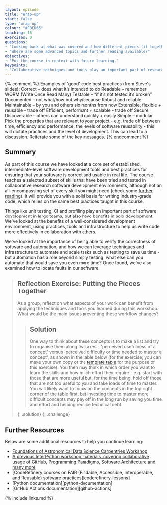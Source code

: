 ```yaml
---
layout: episode
title: "Wrap-up"
start: false
type: "wrap-up"
colour: "#FBED65"
teaching: 15
exercises: 0
questions:
- "Looking back at what was covered and how different pieces fit together"
- "Where are some advanced topics and further reading available?"
objectives:
- "Put the course in context with future learning."
keypoints:
- "Collaborative techniques and tools play an important part of research software development in teams."
---
```

{% comment %}
Examples of 'good' code best practices (from Steve's slides):
Correct – does what it’s intended to do
Readable – remember WORM (Write Once Read Many)
Testable – “if it’s not tested it’s broken”
Documented – not what/how but why/because
Robust and reliable
Maintainable – by you and others six months from now
Extensible, flexible + reusable - trade off
Efficient, performant + scalable - trade off
Secure
Discoverable – others can understand quickly + easily
Simple – modular
Pick the properties that are relevant to your project -
e.g. trade off between time, efficiency and performance,
the levels of software reusability - this will dictate practices and the level of development.
This can lead to a discussion.
Reiterate some of the key messages.
{% endcomment %}

## Summary
As part of this course we have looked at a core set of
established, intermediate-level software development tools and best practices
for ensuring that your software is correct and usable in real life.
The course teaches a selected subset of skills that have been tried and tested
in collaborative research software development environments,
although not an all-encompassing set of every skill you might need
(check some [further reading](./#further-resources)).
It will provide you with a solid basis for writing industry-grade code,
which relies on the same best practices taught in this course.

Things like unit testing, CI and profiling play an important part
  of software development in large teams,
  but also have benefits in solo development.
  We've looked at the benefits of a well-considered development environment,
  using practices, tools and infrastructure
  to help us write code more effectively in collaboration with others.

We've looked at the importance of being able to
  verify the correctness of software and automation,
  and how we can leverage techniques and infrastructure
  to automate and scale tasks such as testing to save us time -
  but automation has a role beyond simply testing:
  what else can you automate that would save you even more time?
  Once found, we've also examined how to locate faults in our software.

> ## Reflection Exercise: Putting the Pieces Together
> As a group, reflect on what aspects of your work can benefit from applying the techniques and tools
> you learned during this workshop. What would be the main issues preventing these workflow changes?
> 
> > ## Solution
> > One way to think about these concepts is to
> > make a list and try to organise them along two axes -
> > 'perceived usefulness of a concept' versus
> > 'perceived difficulty or time needed to master a concept',
> > as shown in the table below
> > (for the exercise, you can make your own copy of the
> > [template table](https://docs.google.com/document/d/1NdE6PjqxjSsf1K4ofkCoWc2GA3sY2RIsjRg8BghTXas/edit?usp=sharing)
> > for the purpose of this exercise).
> > You then may think in which order you want to learn the skills
> > and how much effort they require -
> > e.g. start with those that are more useful but, for the time being,
> > hold off those that are not too useful to you and take loads of time to master.
> > You will likely want to focus on the concepts in the top right corner of the table first,
> > but investing time to master more difficult concepts may pay off in the long run
> > by saving you time and effort and helping reduce technical debt.
> >
> {: .solution}
{: .challenge}

## Further Resources

Below are some additional resources to help you continue learning:

- [Foundations of Astronomical Data Science Carpentries Workshop](https://datacarpentry.github.io/astronomy-python/)
- [A previous InterPython workshop materials, covering collaborative usage of GitHub, 
Programming Paradigms, Software Architecture and many more](https://shrra.github.io/python-intermediate-development/)
- [CodeRefinery courses on FAIR
  (Findable, Accessible, Interoperable, and Reusable)
  software practices][coderefinery-lessons]
- [Python documentation][python-documentation]
- [GitHub Actions documentation][github-actions]

{% include links.md %}
